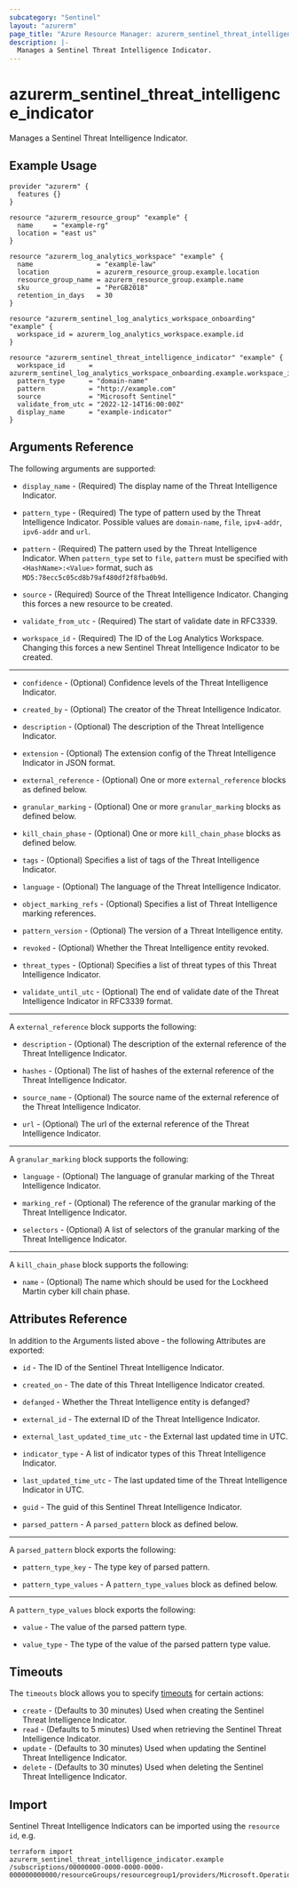 ```yaml
---
subcategory: "Sentinel"
layout: "azurerm"
page_title: "Azure Resource Manager: azurerm_sentinel_threat_intelligence_indicator"
description: |-
  Manages a Sentinel Threat Intelligence Indicator.
---
```


# azurerm_sentinel_threat_intelligence_indicator

Manages a Sentinel Threat Intelligence Indicator.

## Example Usage

```hcl
provider "azurerm" {
  features {}
}

resource "azurerm_resource_group" "example" {
  name     = "example-rg"
  location = "east us"
}

resource "azurerm_log_analytics_workspace" "example" {
  name                = "example-law"
  location            = azurerm_resource_group.example.location
  resource_group_name = azurerm_resource_group.example.name
  sku                 = "PerGB2018"
  retention_in_days   = 30
}

resource "azurerm_sentinel_log_analytics_workspace_onboarding" "example" {
  workspace_id = azurerm_log_analytics_workspace.example.id
}

resource "azurerm_sentinel_threat_intelligence_indicator" "example" {
  workspace_id      = azurerm_sentinel_log_analytics_workspace_onboarding.example.workspace_id
  pattern_type      = "domain-name"
  pattern           = "http://example.com"
  source            = "Microsoft Sentinel"
  validate_from_utc = "2022-12-14T16:00:00Z"
  display_name      = "example-indicator"
}
```

## Arguments Reference

The following arguments are supported:

* `display_name` - (Required) The display name of the Threat Intelligence Indicator.

* `pattern_type` - (Required) The type of pattern used by the Threat Intelligence Indicator. Possible values are `domain-name`, `file`, `ipv4-addr`, `ipv6-addr` and `url`.

* `pattern` - (Required) The pattern used by the Threat Intelligence Indicator. When `pattern_type` set to `file`, `pattern` must be specified with `<HashName>:<Value>` format, such as `MD5:78ecc5c05cd8b79af480df2f8fba0b9d`.

* `source` - (Required) Source of the Threat Intelligence Indicator. Changing this forces a new resource to be created.

* `validate_from_utc` - (Required) The start of validate date in RFC3339.

* `workspace_id` - (Required) The ID of the Log Analytics Workspace. Changing this forces a new Sentinel Threat Intelligence Indicator to be created.

---

* `confidence` - (Optional) Confidence levels of the Threat Intelligence Indicator.

* `created_by` - (Optional) The creator of the Threat Intelligence Indicator.

* `description` - (Optional) The description of the Threat Intelligence Indicator.

* `extension` - (Optional) The extension config of the Threat Intelligence Indicator in JSON format.

* `external_reference` - (Optional) One or more `external_reference` blocks as defined below.

* `granular_marking` - (Optional) One or more `granular_marking` blocks as defined below.

* `kill_chain_phase` - (Optional) One or more `kill_chain_phase` blocks as defined below.

* `tags` - (Optional) Specifies a list of tags of the Threat Intelligence Indicator.

* `language` - (Optional) The language of the Threat Intelligence Indicator.

* `object_marking_refs` - (Optional) Specifies a list of Threat Intelligence marking references.

* `pattern_version` - (Optional) The version of a Threat Intelligence entity.

* `revoked` - (Optional) Whether the Threat Intelligence entity revoked.

* `threat_types` - (Optional) Specifies a list of threat types of this Threat Intelligence Indicator.

* `validate_until_utc` - (Optional) The end of validate date of the Threat Intelligence Indicator in RFC3339 format.

---

A `external_reference` block supports the following:

* `description` - (Optional) The description of the external reference of the Threat Intelligence Indicator.

* `hashes` - (Optional) The list of hashes of the external reference of the Threat Intelligence Indicator.

* `source_name` - (Optional) The source name of the external reference of the Threat Intelligence Indicator.

* `url` - (Optional) The url of the external reference of the Threat Intelligence Indicator.

---

A `granular_marking` block supports the following:

* `language` - (Optional) The language of granular marking of the Threat Intelligence Indicator.

* `marking_ref` - (Optional) The reference of the granular marking of the Threat Intelligence Indicator.

* `selectors` - (Optional) A list of selectors of the granular marking of the Threat Intelligence Indicator.

---

A `kill_chain_phase` block supports the following:

* `name` - (Optional) The name which should be used for the Lockheed Martin cyber kill chain phase.

## Attributes Reference

In addition to the Arguments listed above - the following Attributes are exported: 

* `id` - The ID of the Sentinel Threat Intelligence Indicator.

* `created_on` - The date of this Threat Intelligence Indicator created.

* `defanged` - Whether the Threat Intelligence entity is defanged?

* `external_id` - The external ID of the Threat Intelligence Indicator.

* `external_last_updated_time_utc` - the External last updated time in UTC.

* `indicator_type` - A list of indicator types of this Threat Intelligence Indicator.

* `last_updated_time_utc` - The last updated time of the Threat Intelligence Indicator in UTC.

* `guid` - The guid of this Sentinel Threat Intelligence Indicator.

* `parsed_pattern` - A `parsed_pattern` block as defined below.

---

A `parsed_pattern` block exports the following:

* `pattern_type_key` - The type key of parsed pattern.

* `pattern_type_values` - A `pattern_type_values` block as defined below.

---

A `pattern_type_values` block exports the following:

* `value` - The value of the parsed pattern type.

* `value_type` - The type of the value of the parsed pattern type value.

## Timeouts

The `timeouts` block allows you to specify [timeouts](https://developer.hashicorp.com/terraform/language/resources/configure#define-operation-timeouts) for certain actions:

* `create` - (Defaults to 30 minutes) Used when creating the Sentinel Threat Intelligence Indicator.
* `read` - (Defaults to 5 minutes) Used when retrieving the Sentinel Threat Intelligence Indicator.
* `update` - (Defaults to 30 minutes) Used when updating the Sentinel Threat Intelligence Indicator.
* `delete` - (Defaults to 30 minutes) Used when deleting the Sentinel Threat Intelligence Indicator.

## Import

Sentinel Threat Intelligence Indicators can be imported using the `resource id`, e.g.

```shell
terraform import azurerm_sentinel_threat_intelligence_indicator.example /subscriptions/00000000-0000-0000-0000-000000000000/resourceGroups/resourcegroup1/providers/Microsoft.OperationalInsights/workspaces/workspace1/providers/Microsoft.SecurityInsights/threatIntelligence/main/indicators/indicator1
```
